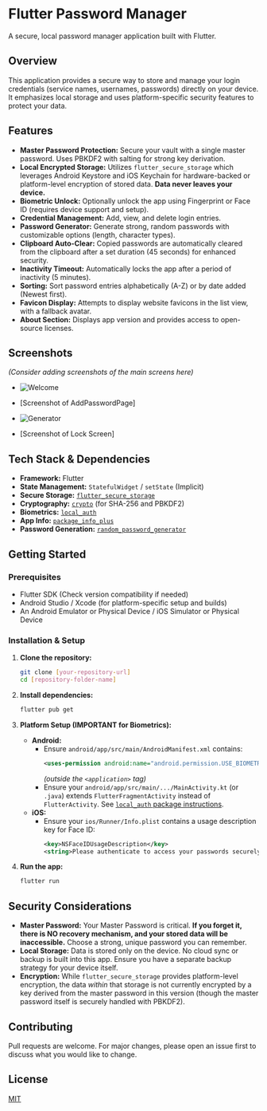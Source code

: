 # Flutter Password Manager

A secure, local password manager application built with Flutter.

## Overview

This application provides a secure way to store and manage your login credentials (service names, usernames, passwords) directly on your device. It emphasizes local storage and uses platform-specific security features to protect your data.

## Features

* **Master Password Protection:** Secure your vault with a single master password. Uses PBKDF2 with salting for strong key derivation.
* **Local Encrypted Storage:** Utilizes `flutter_secure_storage` which leverages Android Keystore and iOS Keychain for hardware-backed or platform-level encryption of stored data. **Data never leaves your device.**
* **Biometric Unlock:** Optionally unlock the app using Fingerprint or Face ID (requires device support and setup).
* **Credential Management:** Add, view, and delete login entries.
* **Password Generator:** Generate strong, random passwords with customizable options (length, character types).
* **Clipboard Auto-Clear:** Copied passwords are automatically cleared from the clipboard after a set duration (45 seconds) for enhanced security.
* **Inactivity Timeout:** Automatically locks the app after a period of inactivity (5 minutes).
* **Sorting:** Sort password entries alphabetically (A-Z) or by date added (Newest first).
* **Favicon Display:** Attempts to display website favicons in the list view, with a fallback avatar.
* **About Section:** Displays app version and provides access to open-source licenses.

## Screenshots

*(Consider adding screenshots of the main screens here)*

* ![Welcome](https://github.com/user-attachments/assets/11576135-57ce-4d71-9354-6b379d0ca173)

* [Screenshot of AddPasswordPage]
* ![Generator](https://github.com/user-attachments/assets/d24303d0-0da1-45a5-b631-ebb310b5662f)

* [Screenshot of Lock Screen]

## Tech Stack & Dependencies

* **Framework:** Flutter
* **State Management:** `StatefulWidget` / `setState` (Implicit)
* **Secure Storage:** [`flutter_secure_storage`](https://pub.dev/packages/flutter_secure_storage)
* **Cryptography:** [`crypto`](https://pub.dev/packages/crypto) (for SHA-256 and PBKDF2)
* **Biometrics:** [`local_auth`](https://pub.dev/packages/local_auth)
* **App Info:** [`package_info_plus`](https://pub.dev/packages/package_info_plus)
* **Password Generation:** [`random_password_generator`](https://pub.dev/packages/random_password_generator)

## Getting Started

### Prerequisites

* Flutter SDK (Check version compatibility if needed)
* Android Studio / Xcode (for platform-specific setup and builds)
* An Android Emulator or Physical Device / iOS Simulator or Physical Device

### Installation & Setup

1.  **Clone the repository:**
    ```bash
    git clone [your-repository-url]
    cd [repository-folder-name]
    ```
2.  **Install dependencies:**
    ```bash
    flutter pub get
    ```
3.  **Platform Setup (IMPORTANT for Biometrics):**

    * **Android:**
        * Ensure `android/app/src/main/AndroidManifest.xml` contains:
            ```xml
            <uses-permission android:name="android.permission.USE_BIOMETRIC"/>
            ```
            *(outside the `<application>` tag)*
        * Ensure your `android/app/src/main/.../MainActivity.kt` (or `.java`) extends `FlutterFragmentActivity` instead of `FlutterActivity`. See [`local_auth` package instructions](https://pub.dev/packages/local_auth#android-integration).
    * **iOS:**
        * Ensure your `ios/Runner/Info.plist` contains a usage description key for Face ID:
            ```xml
            <key>NSFaceIDUsageDescription</key>
            <string>Please authenticate to access your passwords securely.</string>
            ```
4.  **Run the app:**
    ```bash
    flutter run
    ```

## Security Considerations

* **Master Password:** Your Master Password is critical. **If you forget it, there is NO recovery mechanism, and your stored data will be inaccessible.** Choose a strong, unique password you can remember.
* **Local Storage:** Data is stored only on the device. No cloud sync or backup is built into this app. Ensure you have a separate backup strategy for your device itself.
* **Encryption:** While `flutter_secure_storage` provides platform-level encryption, the data *within* that storage is not currently encrypted by a key derived from the master password in this version (though the master password itself is securely handled with PBKDF2).

## Contributing

Pull requests are welcome. For major changes, please open an issue first to discuss what you would like to change.

## License


[MIT](https://choosealicense.com/licenses/mit/)
